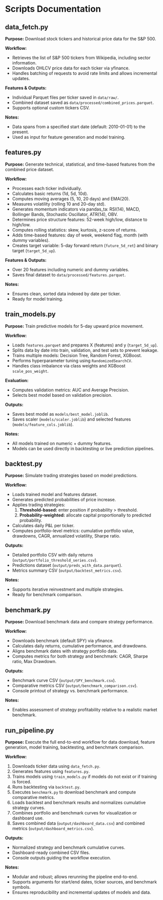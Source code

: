 # Scripts Documentation

## data_fetch.py
**Purpose:** Download stock tickers and historical price data for the S&P 500.  

**Workflow:**  
- Retrieves the list of S&P 500 tickers from Wikipedia, including sector information.  
- Downloads OHLCV price data for each ticker via yfinance.  
- Handles batching of requests to avoid rate limits and allows incremental updates. 

**Features & Outputs:**  
- Individual Parquet files per ticker saved in `data/raw/`.  
- Combined dataset saved as `data/processed/combined_prices.parquet`.  
- Supports optional custom tickers CSV.  

**Notes:**  
- Data spans from a specified start date (default: 2010-01-01) to the present.  
- Used as input for feature generation and model training.

## features.py
**Purpose:** Generate technical, statistical, and time-based features from the combined price dataset.  

**Workflow:**  
- Processes each ticker individually.  
- Calculates basic returns (1d, 5d, 10d).  
- Computes moving averages (5, 10, 20 days) and EMA(20).  
- Measures volatility (rolling 10 and 20-day std).  
- Generates momentum indicators via pandas_ta: RSI(14), MACD, Bollinger Bands, Stochastic Oscillator, ATR(14), OBV.  
- Determines price structure features: 52-week high/low, distance to high/low.  
- Computes rolling statistics: skew, kurtosis, z-score of returns.  
- Adds time-based features: day of week, weekend flag, month (with dummy variables).  
- Creates target variable: 5-day forward return (`future_5d_ret`) and binary target (`target_5d_up`).  

**Features & Outputs:**  
- Over 20 features including numeric and dummy variables.  
- Saves final dataset to `data/processed/features.parquet`.  

**Notes:**  
- Ensures clean, sorted data indexed by date per ticker.  
- Ready for model training.

## train_models.py
**Purpose:** Train predictive models for 5-day upward price movement.  

**Workflow:**  
- Loads `features.parquet` and prepares X (features) and y (`target_5d_up`).  
- Splits data by date into train, validation, and test sets to prevent leakage.  
- Trains multiple models: Decision Tree, Random Forest, XGBoost.  
- Performs hyperparameter tuning using `RandomizedSearchCV`.  
- Handles class imbalance via class weights and XGBoost `scale_pos_weight`.  

**Evaluation:**  
- Computes validation metrics: AUC and Average Precision.  
- Selects best model based on validation precision.  

**Outputs:**  
- Saves best model as `models/best_model.joblib`.  
- Saves scaler (`models/scaler.joblib`) and selected features (`models/feature_cols.joblib`).  

**Notes:**  
- All models trained on numeric + dummy features.  
- Models can be used directly in backtesting or live prediction pipelines.

## backtest.py
**Purpose:** Simulate trading strategies based on model predictions. 

**Workflow:**  
- Loads trained model and features dataset.  
- Generates predicted probabilities of price increase.  
- Applies trading strategies:  
  1. **Threshold-based:** enter position if probability > threshold.  
  2. **Probability-weighted:** allocate capital proportionally to predicted probability.  
- Calculates daily P&L per ticker.  
- Computes portfolio-level metrics: cumulative portfolio value, drawdowns, CAGR, annualized volatility, Sharpe ratio.  

**Outputs:**  
- Detailed portfolio CSV with daily returns (`output/portfolio_threshold_series.csv`).  
- Predictions dataset (`output/preds_with_data.parquet`).  
- Metrics summary CSV (`output/backtest_metrics.csv`).  

**Notes:**  
- Supports iterative reinvestment and multiple strategies.  
- Ready for benchmark comparison.

## benchmark.py
**Purpose:** Download benchmark data and compare strategy performance.  

**Workflow:**  
- Downloads benchmark (default SPY) via yfinance.  
- Calculates daily returns, cumulative performance, and drawdowns.  
- Aligns benchmark dates with strategy portfolio data.  
- Computes metrics for both strategy and benchmark: CAGR, Sharpe ratio, Max Drawdown.  

**Outputs:**  
- Benchmark curve CSV (`output/SPY_benchmark.csv`).  
- Comparative metrics CSV (`output/benchmark_comparison.csv`).  
- Console printout of strategy vs. benchmark performance.  

**Notes:**  
- Enables assessment of strategy profitability relative to a realistic market benchmark.

## run_pipeline.py
**Purpose:** Execute the full end-to-end workflow for data download, feature generation, model training, backtesting, and benchmark comparison. 

**Workflow:**  
1. Downloads ticker data using `data_fetch.py`.  
2. Generates features using `features.py`.  
3. Trains models using `train_models.py` if models do not exist or if training is forced.  
4. Runs backtesting via `backtest.py`.  
5. Executes `benchmark.py` to download benchmark and compute comparative metrics.  
6. Loads backtest and benchmark results and normalizes cumulative strategy curves.  
7. Combines portfolio and benchmark curves for visualization or dashboard use.  
8. Saves combined data (`output/dashboard_data.csv`) and combined metrics (`output/dashboard_metrics.csv`).  

**Outputs:**  
- Normalized strategy and benchmark cumulative curves.  
- Dashboard-ready combined CSV files.  
- Console outputs guiding the workflow execution. 

**Notes:**  
- Modular and robust; allows rerunning the pipeline end-to-end.  
- Supports arguments for start/end dates, ticker sources, and benchmark symbols.  
- Ensures reproducibility and incremental updates of models and data.